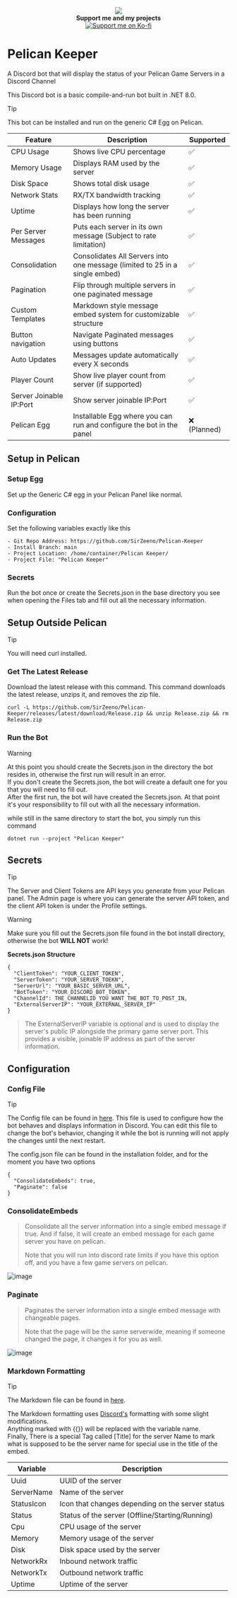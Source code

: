 <p align="center">
  <img src="https://github.com/user-attachments/assets/3eb050aa-40c6-496f-94a3-8404987a6bf6"/><br>
    <strong>Support me and my projects</strong><br>
  <a href="https://ko-fi.com/sirzeeno" target="_blank">
    <img src="https://ko-fi.com/img/githubbutton_sm.svg" alt="Support me on Ko-fi" />
  </a>
</p>

# Pelican Keeper
A Discord bot that will display the status of your Pelican Game Servers in a Discord Channel

This Discord bot is a basic compile-and-run bot built in .NET 8.0.
> [!TIP]
> This bot can be installed and run on the generic C# Egg on Pelican.

| Feature                 | Description                                                                 | Supported   |
|-------------------------|-----------------------------------------------------------------------------|-------------|
| CPU Usage               | Shows live CPU percentage                                                   | ✅           |
| Memory Usage            | Displays RAM used by the server                                             | ✅           |
| Disk Space              | Shows total disk usage                                                      | ✅           |
| Network Stats           | RX/TX bandwidth tracking                                                    | ✅           |
| Uptime                  | Displays how long the server has been running                               | ✅           |
| Per Server Messages     | Puts each server in its own message (Subject to rate limitation)            | ✅           |
| Consolidation           | Consolidates All Servers into one message (limited to 25 in a single embed) | ✅           |
| Pagination              | Flip through multiple servers in one paginated message                      | ✅           |
| Custom Templates        | Markdown style message embed system for customizable structure              | ✅           |
| Button navigation       | Navigate Paginated messages using buttons                                   | ✅           |
| Auto Updates            | Messages update automatically every X seconds                               | ✅           |
| Player Count            | Show live player count from server (if supported)                           | ✅ |
| Server Joinable IP:Port | Show server joinable IP:Port                                                | ✅ |
| Pelican Egg             | Installable Egg where you can run and configure the bot in the panel        | ❌ (Planned) |



## Setup in Pelican

### Setup Egg

Set up the Generic C# egg in your Pelican Panel like normal.

### Configuration

Set the following variables exactly like this
```
- Git Repo Address: https://github.com/SirZeeno/Pelican-Keeper
- Install Branch: main
- Project Location: /home/container/Pelican Keeper/
- Project File: "Pelican Keeper"
```
### Secrets

Run the bot once or create the Secrets.json in the base directory you see when opening the Files tab and fill out all the necessary information.

## Setup Outside Pelican
> [!TIP]
> You will need curl installed.

### Get The Latest Release

Download the latest release with this command. This command downloads the latest release, unzips it, and removes the zip file.
```
curl -L https://github.com/SirZeeno/Pelican-Keeper/releases/latest/download/Release.zip && unzip Release.zip && rm Release.zip
```

### Run the Bot
> [!WARNING]
> At this point you should create the Secrets.json in the directory the bot resides in, otherwise the first run will result in an error.<br>
> If you don't create the Secrets.json, the bot will create a default one for you that you will need to fill out.<br>
> After the first run, the bot will have created the Secrets.json. At that point it's your responsibility to fill out with all the necessary information.

while still in the same directory to start the bot, you simply run this command
```
dotnet run --project "Pelican Keeper"
```

## Secrets

> [!TIP]
> The Server and Client Tokens are API keys you generate from your Pelican panel.
> The Admin page is where you can generate the server API token, and the client API token is under the Profile settings.

> [!WARNING]
> Make sure you fill out the Secrets.json file found in the bot install directory, otherwise the bot **WILL NOT** work!

**Secrets.json Structure**
```
{
  "ClientToken": "YOUR_CLIENT_TOKEN",
  "ServerToken": "YOUR_SERVER_TOEKN",
  "ServerUrl": "YOUR_BASIC_SERVER_URL",
  "BotToken": "YOUR_DISCORD_BOT_TOKEN",
  "ChannelId": THE_CHANNELID_YOU_WANT_THE_BOT_TO_POST_IN,
  "ExternalServerIP": "YOUR_EXTERNAL_SERVER_IP"
}
```
> The ExternalServerIP variable is optional and is used to display the server's public IP alongside the primary game server port. This provides a visible, joinable IP address as part of the server information.

## Configuration

### Config File

> [!TIP]
> The Config file can be found in [here](https://github.com/SirZeeno/Pelican-Keeper/blob/main/Pelican%20Keeper/Config.json).
> This file is used to configure how the bot behaves and displays information in Discord.
> You can edit this file to change the bot's behavior, changing it while the bot is running will not apply the changes until the next restart.

The config.json file can be found in the installation folder, and for the moment you have two options

```
{
  "ConsolidateEmbeds": true,
  "Paginate": false
}
```
### ConsolidateEmbeds

> Consolidate all the server information into a single embed message if true. And if false, it will create an embed message for each game server you have on pelican.
> 
> Note that you will run into discord rate limits if you have this option off, and you have a few game servers on pelican.

![image](https://github.com/user-attachments/assets/9ec54b8d-48fa-424c-acd3-5bb12222f2ef)

### Paginate

> Paginates the server information into a single embed message with changeable pages.
> 
> Note that the page will be the same serverwide, meaning if someone changed the page, it changes it for you as well.

![image](https://github.com/user-attachments/assets/7cb58936-71f7-4378-9256-0a79c5056256)

### Markdown Formatting
> [!TIP]
> The Markdown file can be found in [here](https://github.com/SirZeeno/Pelican-Keeper/blob/main/Pelican%20Keeper/MessageMarkdown.txt).

The Markdown formatting uses [Discord's](https://support.discord.com/hc/en-us/articles/210298617-Markdown-Text-101-Chat-Formatting-Bold-Italic-Underline) formatting with some slight modifications.<br>
Anything marked with {{}} will be replaced with the variable name.<br>
Finally, There is a special Tag called [Title] for the server Name to mark what is supposed to be the server name for special use in the title of the embed.

| Variable   | Description                                      |
|------------|--------------------------------------------------|
| Uuid       | UUID of the server                               |
| ServerName | Name of the server                               |
| StatusIcon | Icon that changes depending on the server status |
| Status     | Status of the server (Offline/Starting/Running)  |
| Cpu        | CPU usage of the server                          |
| Memory     | Memory usage of the server                       |
| Disk       | Disk space used by the server                    |
| NetworkRx  | Inbound network traffic                          |
| NetworkTx  | Outbound network traffic                         |
| Uptime     | Uptime of the server                             |

